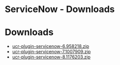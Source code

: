 
ServiceNow - Downloads
=======================

# Downloads

- [ucr-plugin-servicenow-6.958218.zip](https://github.com/UrbanCode/IBM-UCR-PLUGINS/blob/main/files/ucr-plugin-servicenow/ucr-plugin-servicenow-6.958218.zip)
- [ucr-plugin-servicenow-7.1007909.zip](https://github.com/UrbanCode/IBM-UCR-PLUGINS/blob/main/files/ucr-plugin-servicenow/ucr-plugin-servicenow-7.1007909.zip)
- [ucr-plugin-servicenow-8.1176203.zip](https://github.com/UrbanCode/IBM-UCR-PLUGINS/blob/main/files/ucr-plugin-servicenow/ucr-plugin-servicenow-8.1176203.zip)